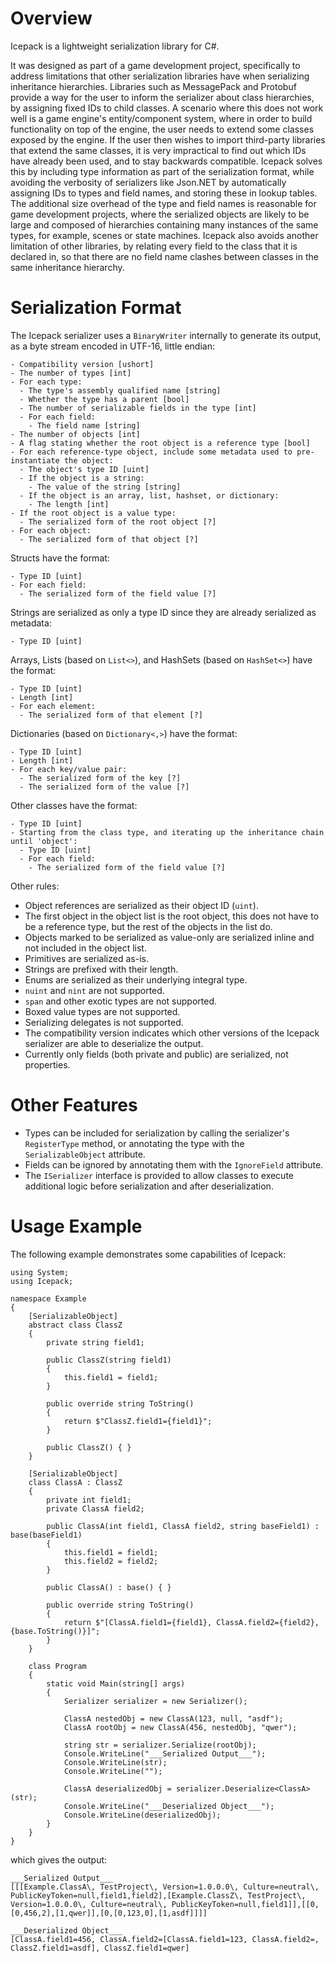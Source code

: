 # Overview

Icepack is a lightweight serialization library for C#.

It was designed as part of a game development project, specifically to address limitations that other serialization libraries have when serializing inheritance hierarchies. Libraries such as MessagePack and Protobuf provide a way for the user to inform the serializer about class hierarchies, by assigning fixed IDs to child classes. A scenario where this does not work well is a game engine's entity/component system, where in order to build functionality on top of the engine, the user needs to extend some classes exposed by the engine. If the user then wishes to import third-party libraries that extend the same classes, it is very impractical to find out which IDs have already been used, and to stay backwards compatible. Icepack solves this by including type information as part of the serialization format, while avoiding the verbosity of serializers like Json.NET by automatically assigning IDs to types and field names, and storing these in lookup tables. The additional size overhead of the type and field names is reasonable for game development projects, where the serialized objects are likely to be large and composed of hierarchies containing many instances of the same types, for example, scenes or state machines. Icepack also avoids another limitation of other libraries, by relating every field to the class that it is declared in, so that there are no field name clashes between classes in the same inheritance hierarchy.

# Serialization Format

The Icepack serializer uses a `BinaryWriter` internally to generate its output, as a byte stream encoded in UTF-16, little endian:

```
- Compatibility version [ushort]
- The number of types [int]
- For each type:
  - The type's assembly qualified name [string]
  - Whether the type has a parent [bool]
  - The number of serializable fields in the type [int]
  - For each field:
    - The field name [string]
- The number of objects [int]
- A flag stating whether the root object is a reference type [bool]
- For each reference-type object, include some metadata used to pre-instantiate the object:
  - The object's type ID [uint]
  - If the object is a string:
    - The value of the string [string]
  - If the object is an array, list, hashset, or dictionary:
    - The length [int]
- If the root object is a value type:
  - The serialized form of the root object [?]
- For each object:
  - The serialized form of that object [?]
```

Structs have the format:

```
- Type ID [uint]
- For each field:
  - The serialized form of the field value [?]
```

Strings are serialized as only a type ID since they are already serialized as metadata:

```
- Type ID [uint]
```

Arrays, Lists (based on `List<>`), and HashSets (based on `HashSet<>`) have the format:

```
- Type ID [uint]
- Length [int]
- For each element:
  - The serialized form of that element [?]
```

Dictionaries (based on `Dictionary<,>`) have the format:

```
- Type ID [uint]
- Length [int]
- For each key/value pair:
  - The serialized form of the key [?]
  - The serialized form of the value [?]
```

Other classes have the format:

```
- Type ID [uint]
- Starting from the class type, and iterating up the inheritance chain until 'object':
  - Type ID [uint]
  - For each field:
    - The serialized form of the field value [?]
```

Other rules:

* Object references are serialized as their object ID (`uint`).
* The first object in the object list is the root object, this does not have to be a reference type, but the rest of the objects in the list do.
* Objects marked to be serialized as value-only are serialized inline and not included in the object list.
* Primitives are serialized as-is.
* Strings are prefixed with their length.
* Enums are serialized as their underlying integral type.
* `nuint` and `nint` are not supported.
* `span` and other exotic types are not supported.
* Boxed value types are not supported.
* Serializing delegates is not supported.
* The compatibility version indicates which other versions of the Icepack serializer are able to deserialize the output.
* Currently only fields (both private and public) are serialized, not properties.

# Other Features

* Types can be included for serialization by calling the serializer's `RegisterType` method, or annotating the type with the `SerializableObject` attribute.
* Fields can be ignored by annotating them with the `IgnoreField` attribute.
* The `ISerializer` interface is provided to allow classes to execute additional logic before serialization and after deserialization.

# Usage Example

The following example demonstrates some capabilities of Icepack:

```
using System;
using Icepack;

namespace Example
{
    [SerializableObject]
    abstract class ClassZ
    {
        private string field1;

        public ClassZ(string field1)
        {
            this.field1 = field1;
        }

        public override string ToString()
        {
            return $"ClassZ.field1={field1}";
        }

        public ClassZ() { }
    }

    [SerializableObject]
    class ClassA : ClassZ
    {
        private int field1;
        private ClassA field2;

        public ClassA(int field1, ClassA field2, string baseField1) : base(baseField1)
        {
            this.field1 = field1;
            this.field2 = field2;
        }

        public ClassA() : base() { }

        public override string ToString()
        {
            return $"[ClassA.field1={field1}, ClassA.field2={field2}, {base.ToString()}]";
        }
    }

    class Program
    {
        static void Main(string[] args)
        {
            Serializer serializer = new Serializer();

            ClassA nestedObj = new ClassA(123, null, "asdf");
            ClassA rootObj = new ClassA(456, nestedObj, "qwer");

            string str = serializer.Serialize(rootObj);
            Console.WriteLine("___Serialized Output___");
            Console.WriteLine(str);
            Console.WriteLine("");

            ClassA deserializedObj = serializer.Deserialize<ClassA>(str);
            Console.WriteLine("___Deserialized Object___");
            Console.WriteLine(deserializedObj);
        }
    }
}
```

which gives the output:

```
___Serialized Output___
[[[Example.ClassA\, TestProject\, Version=1.0.0.0\, Culture=neutral\, PublicKeyToken=null,field1,field2],[Example.ClassZ\, TestProject\, Version=1.0.0.0\, Culture=neutral\, PublicKeyToken=null,field1]],[[0,[0,456,2],[1,qwer]],[0,[0,123,0],[1,asdf]]]]

___Deserialized Object___
[ClassA.field1=456, ClassA.field2=[ClassA.field1=123, ClassA.field2=, ClassZ.field1=asdf], ClassZ.field1=qwer]
```
